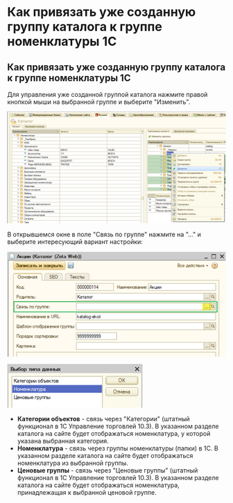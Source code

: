 # Как привязать уже созданную группу каталога к группе номенклатуры 1С

## Как привязать уже созданную группу каталога к группе номенклатуры 1С

Для управления уже созданной группой каталога нажмите правой кнопкой мыши на выбранной группе и выберите "Изменить".

![](../.gitbook/assets/image%20%2888%29.png)

В открывшемся окне в поле "Связь по группе" нажмите на "..." и выберите интересующий вариант настройки:

![](../.gitbook/assets/image%20%289%29.png)

![](../.gitbook/assets/image%20%2897%29.png)

* **Категории объектов** - связь через "Категории" \(штатный функционал в 1С Управление торговлей 10.3\). В указанном разделе каталога на сайте будет отображаться номенклатура, у которой указана выбранная категория.
* **Номенклатура** - связь через группы номенклатуры \(папки\) в 1С. В указанном разделе каталога на сайте будет отображаться номенклатура из выбранной группы.
* **Ценовые группы** - связь через "Ценовые группы" \(штатный функционал в 1С Управление торговлей 10.3\). В указанном разделе каталога на сайте будет отображаться номенклатура, принадлежащая к выбранной ценовой группе.

